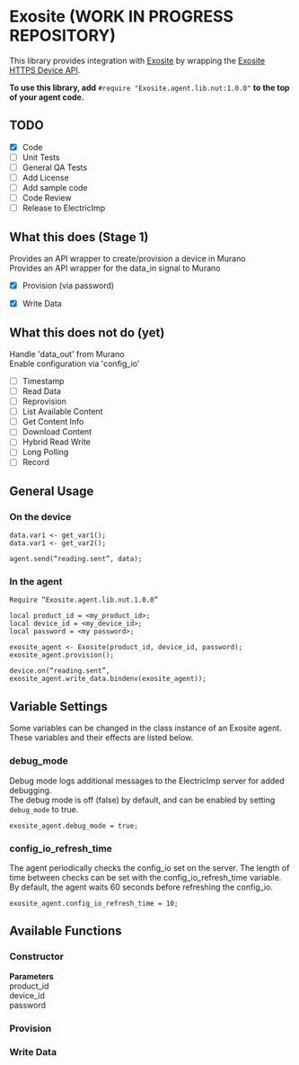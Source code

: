 # Exosite (WORK IN PROGRESS REPOSITORY)
This library provides integration with [Exosite](https://exosite.com/) by wrapping the [Exosite HTTPS Device API](http://docs.exosite.com/reference/products/device-api/http/).

**To use this library, add** `#require "Exosite.agent.lib.nut:1.0.0"` **to the top of your agent code.**

## TODO
- [x] Code
- [ ] Unit Tests
- [ ] General QA Tests
- [ ] Add License
- [ ] Add sample code
- [ ] Code Review
- [ ] Release to ElectricImp

## What this does (Stage 1)
Provides an API wrapper to create/provision a device in Murano \
Provides an API wrapper for the data_in signal to Murano
- [x] Provision (via password)
- [x] Write Data



## What this does not do (yet)
Handle 'data_out' from Murano \
Enable configuration via 'config_io'
- [ ] Timestamp
- [ ] Read Data
- [ ] Reprovision
- [ ] List Available Content
- [ ] Get Content Info
- [ ] Download Content
- [ ] Hybrid Read Write
- [ ] Long Polling
- [ ] Record

## General Usage
### On the device
```
data.var1 <- get_var1();
data.var1 <- get_var2();

agent.send(“reading.sent”, data);
```

### In the agent
```
Require “Exosite.agent.lib.nut.1.0.0”

local product_id = <my_product_id>;
local device_id = <my_device_id>;
local password = <my password>;

exosite_agent <- Exosite(product_id, device_id, password);
exosite_agent.provision();

device.on(“reading.sent”, exosite_agent.write_data.bindenv(exosite_agent));
```

## Variable Settings
Some variables can be changed in the class instance of an Exosite agent. These variables and their effects are listed below.

### debug\_mode
Debug mode logs additional messages to the ElectricImp server for added debugging. \
The debug mode is off (false) by default, and can be enabled by setting `debug_mode` to true.
```
exosite_agent.debug_mode = true;
```
### config\_io\_refresh\_time
The agent periodically checks the config_io set on the server. The length of time between checks can be set with the config_io_refresh_time variable. By default, the agent waits 60 seconds before refreshing the config_io.
```
exosite_agent.config_io_refresh_time = 10;
```

## Available Functions
### Constructor
**Parameters** \
product_id \
device_id \
password 


### Provision
### Write Data
